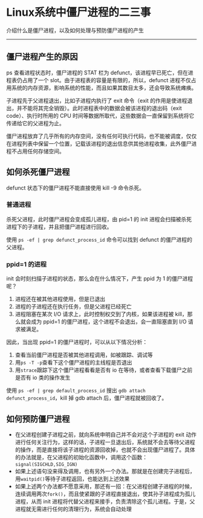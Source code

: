 # Linux系统中僵尸进程的二三事


介绍什么是僵尸进程，以及如何处理与预防僵尸进程的产生

<!--more-->

---

## 僵尸进程产生的原因

ps 查看进程状态时，僵尸进程的 STAT 栏为 defunct，该进程早已死亡，但在进程表仍占用了一个 slot。由于进程表的容量是有限的，所以，defunct 进程不仅占用系统的内存资源，影响系统的性能，而且如果其数目太多，还会导致系统瘫痪。

子进程先于父进程退出，比如子进程内执行了 exit 命令（exit 的作用是使进程退出，并不能将其完全销毁）。此时进程表中的数据会被该进程的退出码（exit code）、执行时所用的 CPU 时间等数据所取代，这些数据会一直保留到系统将它传递给它的父进程为止。

僵尸进程放弃了几乎所有的内存空间，没有任何可执行代码，也不能被调度，仅仅在进程列表中保留一个位置，记载该进程的退出信息供其他进程收集，此外僵尸进程不占用任何存储空间。

## 如何杀死僵尸进程

defunct 状态下的僵尸进程不能直接使用 kill -9 命令杀死。

### 普通进程

杀死父进程，此时僵尸进程会变成孤儿进程，由 pid=1 的 init 进程会扫描被杀死进程下的子进程，并且把僵尸进程进行回收。

使用 `ps -ef | grep defunct_process_id` 命令可以找到 defunct 的僵尸进程的父进程。

### ppid=1 的进程

init 会时刻扫描子进程的状态，那么会在什么情况下，产生 ppid 为 1 的僵尸进程呢？

1. 进程还在被其他进程使用，但是已退出
2. 进程的子进程还在执行任务，但是父进程已经死亡
3. 进程阻塞在某次 I/O 请求上，此时控制权交到了内核，如果该进程被 kill，那么就会成为 ppid=1 的僵尸进程，这个进程不会退出，会一直阻塞直到 I/O 请求被满足。

因此，当出现 ppid=1 的僵尸进程时，可以从以下情况分析：

1. 查看当前僵尸进程是否被其他进程调用，如被跟踪、调试等
2. 用`ps -T -p`查看下这个僵尸进程的主线程是否退出
3. 用`strace`跟踪下这个僵尸进程看看是否有 io 在等待，或者查看下载僵尸之前是否有 io 类的操作发生

使用 `ps -ef | grep default_process_id` 搜出 `gdb attach defunct_process_id`，kill 掉 gdb attach 后，僵尸进程就被回收了。

## 如何预防僵尸进程

- 在父进程创建子进程之前，就向系统申明自己并不会对这个子进程的 exit 动作进行任何关注行为，这样的话，子进程一旦退出后，系统就不会去等待父进程的操作，而是直接将该子进程的资源回收掉，也就不会出现僵尸进程了。具体的办法就是，在父进程的初始化函数中，调用这个函数：`signal(SIGCHLD,SIG_IGN)`
- 如果上述语句没来得及调用，也有另外一个办法。那就是在创建完子进程后，用`waitpid()`等待子进程返回，也能达到上述效果
- 如果上述两个办法都不愿意采用，那还有一招：在父进程创建子进程的时候，连续调用两次`fork()`，而且使紧跟的子进程直接退出，使其孙子进程成为孤儿进程，从而 init 进程将代替父进程来接手，负责清除这个孤儿进程。于是，父进程就无需进行任何的清理行为，系统会自动处理

